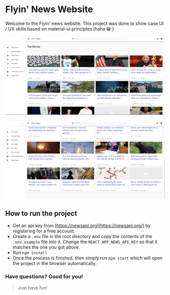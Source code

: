 # Flyin' News Website

Welcome to the Flyin' news website. This project was done to show case UI / UX skills based on material-ui principles (haha :grin: )

![Screen Shot of Website](https://raw.githubusercontent.com/kudzaitsapo/flyin-news/master/flyin_news_scr_1.png)

![Screen Shot of Website](https://raw.githubusercontent.com/kudzaitsapo/flyin-news/master/flyin_news_scr_2.png)

## How to run the project

- Get an api key from [https://newsapi.org](https://newsapi.org/) by registering for a free account.
- Create a `.env` file in the root directory and copy the contents of the `.env.example` file into it. Change the `REACT_APP_NEWS_API_KEY` so that it matches the one you got above.
- Run `npm install` 
- Once the process is finished, then simply run `npm start` which will open the project in the browser automatically.

### Have questions? Good for you!
> Just have fun!